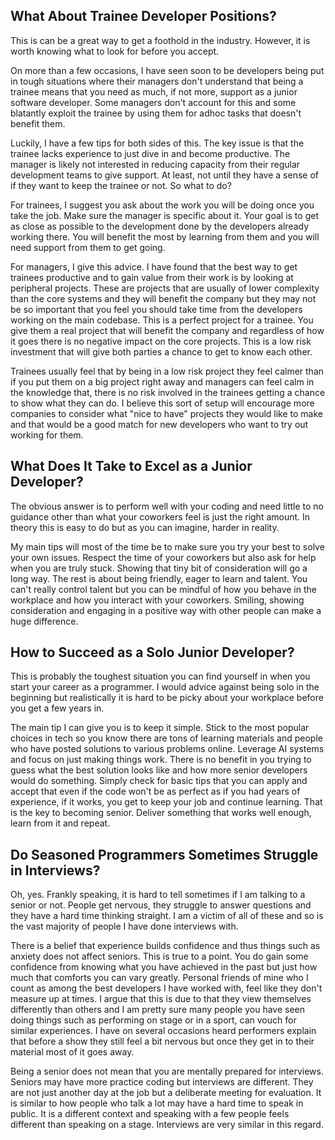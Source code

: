 
## What About Trainee Developer Positions?

This is can be a great way to get a foothold in the industry.
However, it is worth knowing what to look for before you accept.

On more than a few occasions, I have seen soon to be developers
being put in tough situations where their managers don't understand
that being a trainee means that you need as much, if not more, support
as a junior software developer. Some managers don't account for this
and some blatantly exploit the trainee by using them for adhoc tasks
that doesn't benefit them.

Luckily, I have a few tips for both sides of this. The key issue is
that the trainee lacks experience to just dive in and become productive.
The manager is likely not interested in reducing capacity from their
regular development teams to give support. At least, not until they
have a sense of if they want to keep the trainee or not.
So what to do?

For trainees, I suggest you ask about the work you will be doing once
you take the job. Make sure the manager is specific about it.
Your goal is to get as close as possible to the development done by
the developers already working there. You will benefit the most by
learning from them and you will need support from them to get going.

For managers, I give this advice. I have found that the best way to
get trainees productive and to gain value from their work is by looking
at peripheral projects. These are projects that are usually of lower
complexity than the core systems and they will benefit the company
but they may not be so important that you feel you should take time
from the developers working on the main codebase.
This is a perfect project for a trainee. You give them a real project
that will benefit the company and regardless of how it goes there is
no negative impact on the core projects. This is a low risk investment
that will give both parties a chance to get to know each other.

Trainees usually feel that by being in a low risk project they feel
calmer than if you put them on a big project right away and managers
can feel calm in the knowledge that, there is no risk involved in
the trainees getting a chance to show what they can do.
I believe this sort of setup will encourage more companies to consider
what "nice to have" projects they would like to make and that would
be a good match for new developers who want to try out working for
them.

## What Does It Take to Excel as a Junior Developer?

The obvious answer is to perform well with your coding
and need little to no guidance other than what your
coworkers feel is just the right amount. In theory this
is easy to do but as you can imagine, harder in reality.

My main tips will most of the time be to make sure you
try your best to solve your own issues. Respect the time
of your coworkers but also ask for help when you are truly
stuck. Showing that tiny bit of consideration will go a long
way. The rest is about being friendly, eager to learn and talent.
You can't really control talent but you can be mindful of how
you behave in the workplace and how you interact with your coworkers.
Smiling, showing consideration and engaging in a positive way with
other people can make a huge difference.

## How to Succeed as a Solo Junior Developer?

This is probably the toughest situation you can find yourself
in when you start your career as a programmer. I would advice
against being solo in the beginning but realistically it is hard
to be picky about your workplace before you get a few years in.

The main tip I can give you is to keep it simple. Stick to the
most popular choices in tech so you know there are tons of learning
materials and people who have posted solutions to various problems
online. Leverage AI systems and focus on just making things work.
There is no benefit in you trying to guess what the best solution
looks like and how more senior developers would do something.
Simply check for basic tips that you can apply and accept that
even if the code won't be as perfect as if you had years of
experience, if it works, you get to keep your job and continue
learning. That is the key to becoming senior. Deliver something
that works well enough, learn from it and repeat.

## Do Seasoned Programmers Sometimes Struggle in Interviews?

Oh, yes. Frankly speaking, it is hard to tell sometimes if I
am talking to a senior or not. People get nervous, they struggle
to answer questions and they have a hard time thinking straight.
I am a victim of all of these and so is the vast majority of
people I have done interviews with.

There is a belief that experience builds confidence and thus things
such as anxiety does not affect seniors. This is true to a point.
You do gain some confidence from knowing what you have achieved in
the past but just how much that comforts you can vary greatly.
Personal friends of mine who I count as among the best developers
I have worked with, feel like they don't measure up at times.
I argue that this is due to that they view themselves differently
than others and I am pretty sure many people you have seen doing
things such as performing on stage or in a sport, can vouch for
similar experiences. I have on several occasions heard performers
explain that before a show they still feel a bit nervous but once
they get in to their material most of it goes away.

Being a senior does not mean that you are mentally prepared for
interviews. Seniors may have more practice coding but interviews
are different. They are not just another day at the job but a
deliberate meeting for evaluation. It is similar to how people who
talk a lot may have a hard time to speak in public. It is a
different context and speaking with a few people feels different
than speaking on a stage. Interviews are very similar in this regard.
